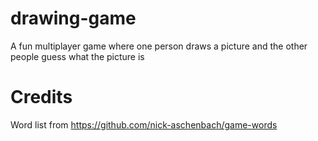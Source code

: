 # drawing-game
A fun multiplayer game where one person draws a picture and the other people guess what the picture is


# Credits
Word list from https://github.com/nick-aschenbach/game-words
